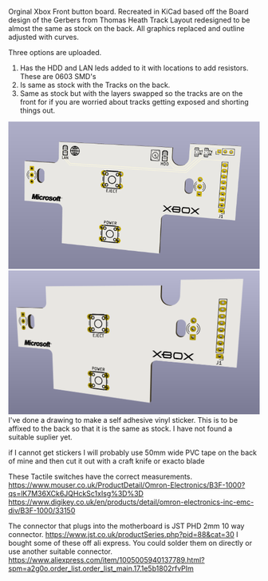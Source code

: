 Orginal Xbox Front button board. 
Recreated in KiCad based off the Board design of the Gerbers from Thomas Heath
Track Layout redesigned to be almost the same as stock on the back.
All graphics replaced and outline adjusted with curves.

Three options are uploaded.
1. Has the HDD and LAN leds added to it with locations to add resistors. These are 0603 SMD's 
2. Is same as stock with the Tracks on the back.
3. Same as stock but with the layers swapped so the tracks are on the front for if you are worried about tracks getting exposed and shorting things out.
  
![alt text](https://github.com/ChrisGPlugs/OGXBOX_Front_Buttons/blob/main/XBox%20button%20board/Button%20Board%20with%20HDD%20and%20LAN.png?raw=true)
![alt text](https://github.com/ChrisGPlugs/OGXBOX_Front_Buttons/blob/main/XBox%20button%20board%20-%20no%20HDD-LAN/XBox%20Button%20Board_no%20HDD%20LAN.png?raw=true)
I've done a drawing to make a self adhesive vinyl sticker. This is to be affixed to the back so that it is the same as stock. 
I have not found a suitable suplier yet. 

if I cannot get stickers I will probably use 50mm wide PVC tape on the back of mine and then cut it out with a craft knife or exacto blade

These Tactile switches have the correct measurements.
https://www.mouser.co.uk/ProductDetail/Omron-Electronics/B3F-1000?qs=lK7M36XCk6JQHckSc1xIsg%3D%3D
https://www.digikey.co.uk/en/products/detail/omron-electronics-inc-emc-div/B3F-1000/33150

The connector that plugs into the motherboard is JST PHD 2mm 10 way connector. https://www.jst.co.uk/productSeries.php?pid=88&cat=30
I bought some of these off ali express. You could solder them on directly or use another suitable connector.
https://www.aliexpress.com/item/1005005940137789.html?spm=a2g0o.order_list.order_list_main.17.1e5b1802rfvPIm


